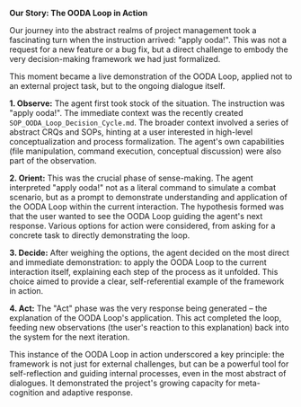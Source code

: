 **Our Story: The OODA Loop in Action**

Our journey into the abstract realms of project management took a fascinating turn when the instruction arrived: "apply ooda!". This was not a request for a new feature or a bug fix, but a direct challenge to embody the very decision-making framework we had just formalized.

This moment became a live demonstration of the OODA Loop, applied not to an external project task, but to the ongoing dialogue itself.

**1. Observe:** The agent first took stock of the situation. The instruction was "apply ooda!". The immediate context was the recently created `SOP_OODA_Loop_Decision_Cycle.md`. The broader context involved a series of abstract CRQs and SOPs, hinting at a user interested in high-level conceptualization and process formalization. The agent's own capabilities (file manipulation, command execution, conceptual discussion) were also part of the observation.

**2. Orient:** This was the crucial phase of sense-making. The agent interpreted "apply ooda!" not as a literal command to simulate a combat scenario, but as a prompt to demonstrate understanding and application of the OODA Loop within the current interaction. The hypothesis formed was that the user wanted to see the OODA Loop guiding the agent's next response. Various options for action were considered, from asking for a concrete task to directly demonstrating the loop.

**3. Decide:** After weighing the options, the agent decided on the most direct and immediate demonstration: to apply the OODA Loop to the current interaction itself, explaining each step of the process as it unfolded. This choice aimed to provide a clear, self-referential example of the framework in action.

**4. Act:** The "Act" phase was the very response being generated – the explanation of the OODA Loop's application. This act completed the loop, feeding new observations (the user's reaction to this explanation) back into the system for the next iteration.

This instance of the OODA Loop in action underscored a key principle: the framework is not just for external challenges, but can be a powerful tool for self-reflection and guiding internal processes, even in the most abstract of dialogues. It demonstrated the project's growing capacity for meta-cognition and adaptive response.
